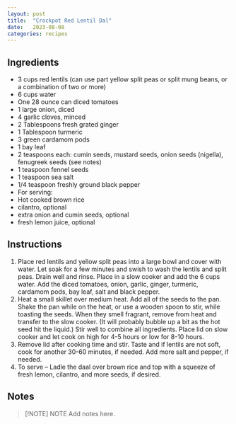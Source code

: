 ```yaml
---
layout: post
title:  "Crockpot Red Lentil Dal"
date:   2023-08-08
categories: recipes
---
```

Ingredients
--

- 3 cups red lentils (can use part yellow split peas or split mung beans, or a combination of two or more)
- 6 cups water
- One 28 ounce can diced tomatoes
- 1 large onion, diced
- 4 garlic cloves, minced
- 2 Tablespoons fresh grated ginger
- 1 Tablespoon turmeric
- 3 green cardamom pods
- 1 bay leaf
- 2 teaspoons each: cumin seeds, mustard seeds, onion seeds (nigella), fenugreek seeds (see notes)
- 1 teaspoon fennel seeds
- 1 teaspoon sea salt
- 1/4 teaspoon freshly ground black pepper
- For serving:
- Hot cooked brown rice
- cilantro, optional
- extra onion and cumin seeds, optional
- fresh lemon juice, optional 

Instructions
--
1. Place red lentils and yellow split peas into a large bowl and cover with water. Let soak for a few minutes and swish to wash the lentils and split peas. Drain well and rinse. Place in a slow cooker and add the 6 cups water. Add the diced tomatoes, onion, garlic, ginger, turmeric, cardamom pods, bay leaf, salt and black pepper.
2. Heat a small skillet over medium heat. Add all of the seeds to the pan. Shake the pan while on the heat, or use a wooden spoon to stir, while toasting the seeds. When they smell fragrant, remove from heat and transfer to the slow cooker. (It will probably bubble up a bit as the hot seed hit the liquid.) Stir well to combine all ingredients. Place lid on slow cooker and let cook on high for 4-5 hours or low for 8-10 hours.
3. Remove lid after cooking time and stir. Taste and if lentils are not soft, cook for another 30-60 minutes, if needed. Add more salt and pepper, if needed.
4. To serve – Ladle the daal over brown rice and top with a squeeze of fresh lemon, cilantro, and more seeds, if desired. 


Notes
--


> [!NOTE] NOTE
> Add notes here.